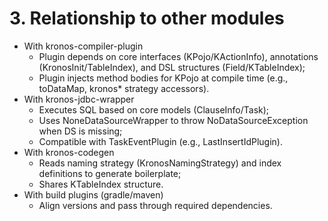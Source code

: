 # 3. Relationship to other modules

- With kronos-compiler-plugin
  - Plugin depends on core interfaces (KPojo/KActionInfo), annotations (KronosInit/TableIndex), and DSL structures (Field/KTableIndex);
  - Plugin injects method bodies for KPojo at compile time (e.g., toDataMap, kronos* strategy accessors).
- With kronos-jdbc-wrapper
  - Executes SQL based on core models (ClauseInfo/Task);
  - Uses NoneDataSourceWrapper to throw NoDataSourceException when DS is missing;
  - Compatible with TaskEventPlugin (e.g., LastInsertIdPlugin).
- With kronos-codegen
  - Reads naming strategy (KronosNamingStrategy) and index definitions to generate boilerplate;
  - Shares KTableIndex structure.
- With build plugins (gradle/maven)
  - Align versions and pass through required dependencies.
